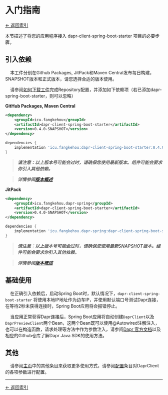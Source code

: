 # 入门指南

[<- 返回索引](../index.md)

本节描述了将您的应用程序接入 dapr-client-spring-boot-starter 项目的必要步骤。

## 引入依赖

    本工件分别在Github Packages, JitPack和Maven Central发布每日构建，SNAPSHOT版本和正式版本，请您选择合适的版本使用。

    请参阅[如何下载工件](../index.md#如何下载工件)完成Repository配置，并添加如下依赖项（若已添加dapr-spring-boot-starter，则可以忽略）

__GitHub Packages, Maven Central__

```xml
<dependency>
    <groupId>icu.fangkehou</groupId>
    <artifactId>dapr-client-spring-boot-starter</artifactId>
    <version>0.4.0-SNAPSHOT</version>
</dependency>
```

```groovy
dependencies {
    implementation 'icu.fangkehou:dapr-client-spring-boot-starter:0.4.0-SNAPSHOT'
}
```

> ___请注意：以上版本号可能会过时，请确保您使用最新版本。组件可能会要求你引入其他依赖。___

> ___详情参阅[版本概述](../versions.md)___

__JitPack__

```xml
<dependency>
    <groupId>icu.fangkehou.dapr-spring</groupId>
    <artifactId>dapr-client-spring-boot-starter</artifactId>
    <version>0.4.0-SNAPSHOT</version>
</dependency>
```

```groovy
dependencies {
    implementation 'icu.fangkehou.dapr-spring:dapr-client-spring-boot-starter:0.4.0-SNAPSHOT'
}
```

> ___请注意：以上版本号可能会过时，请确保您使用最新SNAPSHOT版本。组件可能会要求你引入其他依赖。___

> ___详情参阅[版本概述](../versions.md)___

## 基础使用

    在正确引入依赖后，启动Spring Boot时，默认情况下，`dapr-client-spring-boot-starter` 将使用本地IP地址作为边车IP，并使用默认端口号测试Dapr连接，在等待2秒未获得连接时，Spring Boot应用将会报错停止。

    当应用正常获得Dapr连接后，Spring Boot应用将自动创建`DaprClient`以及`DaprPreviewClient`两个Bean，这两个Bean既可以使用@Autowired注解注入，也可以在构造函数，请求处理等方法中作为参数注入，请参阅[Dapr 官方文档](https://docs.dapr.io/zh-hans/developing-applications/sdks/java/)以及相应的Github仓库了解Dapr Java SDK的使用方法。

## 其他

    请参阅[主页](../index.md)中的其他条目来获取更多使用方式，请参阅[配置](configuration.md)条目对DaprClient的各项参数进行配置。



----------

[<- 返回索引](../index.md)
